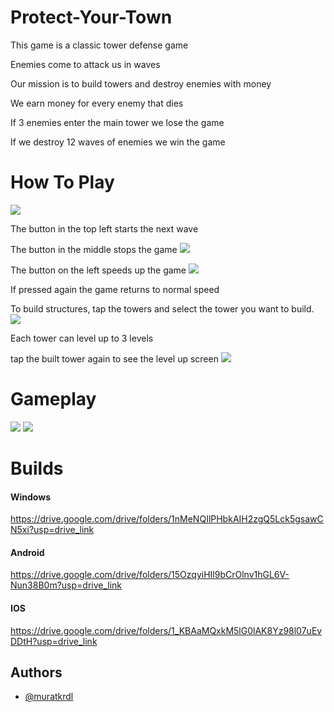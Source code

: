 # Protect-Your-Town

This game is a classic tower defense game

Enemies come to attack us in waves

Our mission is to build towers and destroy enemies with money

We earn money for every enemy that dies

If 3 enemies enter the main tower we lose the game

If we destroy 12 waves of enemies we win the game


# How To Play

<img src="https://github.com/muratkrdl/Protect-Your-Town/blob/main/Pictures%20and%20Gifs/Game.png" width="auto">

The button in the top left starts the next wave

The button in the middle stops the game
<img src="https://github.com/muratkrdl/Protect-Your-Town/blob/main/Pictures%20and%20Gifs/Game%20Paused.png" width="auto">

The button on the left speeds up the game
<img src="https://github.com/muratkrdl/Protect-Your-Town/blob/main/Pictures%20and%20Gifs/Speed%20up.png" width="auto">

If pressed again the game returns to normal speed

To build structures, tap the towers and select the tower you want to build.
<img src="https://github.com/muratkrdl/Protect-Your-Town/blob/main/Pictures%20and%20Gifs/Level%20Up.png" width="auto">

Each tower can level up to 3 levels

tap the built tower again to see the level up screen
<img src="https://github.com/muratkrdl/Protect-Your-Town/blob/main/Pictures%20and%20Gifs/Level%20Up%202.png" width="auto">


# Gameplay

<img src="https://github.com/muratkrdl/Protect-Your-Town/blob/main/Pictures%20and%20Gifs/Gameplay.gif" width="auto">

<img src="https://github.com/muratkrdl/Protect-Your-Town/blob/main/Pictures%20and%20Gifs/Gameplay-2.gif" width="auto">


# Builds

#### Windows

https://drive.google.com/drive/folders/1nMeNQIlPHbkAIH2zgQ5Lck5gsawCN5xi?usp=drive_link

#### Android

https://drive.google.com/drive/folders/15OzqyiHIl9bCrOlnv1hGL6V-Nun38B0m?usp=drive_link

#### IOS

https://drive.google.com/drive/folders/1_KBAaMQxkM5lG0lAK8Yz98l07uEvDDtH?usp=drive_link


## Authors

- [@muratkrdl](https://github.com/muratkrdl)

